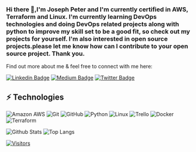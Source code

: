 ### Hi there 👋,I'm Joseph Peter and I'm currently certified in AWS, Terraform and Linux. I'm currently learning DevOps technologies and doing DevOps related projects along with python to improve my skill set to be a good fit, so check out my projects for yourself. I'm also interested in open source projects.please let me know how can I contribute to your open source project. Thank you.

<!-- Introduce yourself and give a brief introduction about yourself here.  Also include what tech you're interested in and what you are currently learning -->

Find out more about me & feel free to connect with me here:

<!-- Replace the fields below with the information requested. Remember to remove the encapsulating <> characters. For spaces in names, use %20 (e.g. Broadus%20Palmer) -->

[![Linkedin Badge](https://img.shields.io/badge/-Joseph%20Peter-blue?style=flat-square&logo=Linkedin&logoColor=white&link=https://www.linkedin.com/in/josephvpeter7/)](https://www.linkedin.com/in/josephvpeter7/)
[![Medium Badge](https://img.shields.io/badge/Joseph%20Peter-12100E?style=flat-square&logo=medium&logoColor=white&link=https://medium.com/@josephvpeter7)](https://medium.com/@josephvpeter7)
[![Twitter Badge](https://img.shields.io/badge/-@josephvpeter-00BFFF?style=flat-square&logo=Twitter&logoColor=white&link=mailto:@josephvpeter)](mailto:@josephvpeter)

## ⚡ Technologies

<!-- Check out the Badges folder for more badges -->

![Amazon AWS](https://img.shields.io/badge/Amazon%20AWS-232F3E?style=flat-square&logo=amazon-aws)
![Git](https://img.shields.io/badge/-Git-black?style=flat-square&logo=git)
![GitHub](https://img.shields.io/badge/-GitHub-181717?style=flat-square&logo=github)
![Python](https://img.shields.io/badge/-Python-black?style=flat-square&logo=Python)
![Linux](https://img.shields.io/badge/Linux-FCC624?style=flat-square&logo=linux&logoColor=black)
![Trello](https://img.shields.io/badge/Trello-%23026AA7.svg?style=flat-square&logo=Trello&logoColor=white)
![Docker](https://img.shields.io/badge/docker-%230db7ed.svg?style=for-the-badge&logo=docker&logoColor=white)
![Terraform](https://img.shields.io/badge/terraform-%235835CC.svg?style=for-the-badge&logo=terraform&logoColor=white)

<!-- Replace the fields below with the information requested. Remember to remove the encapsulating <> characters. -->

![Github Stats](https://github-readme-stats.vercel.app/api?username=joey1089&count_private=true&show_icons=true&include_all_commits=true)
![Top Langs](https://github-readme-stats.vercel.app/api/top-langs/?username=joey1089&hide=TeX&layout=compact)


[![Visitors](https://api.visitorbadge.io/api/visitors?path=LevelUpInTech%joey1089&label=VISITORS&countColor=%23263759)](https://visitorbadge.io/status?path=LevelUpInTech%joey1089)






<!--
**joey1089/joey1089** is a ✨ _special_ ✨ repository because its `README.md` (this file) appears on your GitHub profile.

Here are some ideas to get you started:

- 🔭 I’m currently working on python language 
- 🌱 I’m currently learning DevOps related technologies
- 👯 I’m looking to collaborate on ...
- 🤔 I’m looking for help with ...
- 💬 Ask me about AWS and cloud related technologies

-->
